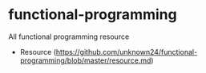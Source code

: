 # functional-programming
All functional programming resource

- Resource (https://github.com/unknown24/functional-programming/blob/master/resource.md)
